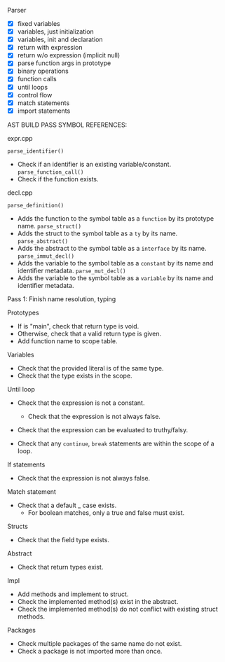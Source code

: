 Parser

- [x] fixed variables
- [x] variables, just initialization
- [x] variables, init and declaration
- [x] return with expression
- [x] return w/o expression (implicit null)
- [x] parse function args in prototype
- [x] binary operations
- [x] function calls
- [x] until loops
- [x] control flow
- [x] match statements
- [x] import statements

AST BUILD PASS SYMBOL REFERENCES:

expr.cpp

`parse_identifier()`
- Check if an identifier is an existing variable/constant.
`parse_function_call()`
- Check if the function exists.

decl.cpp

`parse_definition()`
- Adds the function to the symbol table as a `function` by its prototype name.
`parse_struct()`
- Adds the struct to the symbol table as a `ty` by its name.
`parse_abstract()`
- Adds the abstract to the symbol table as a `interface` by its name.
`parse_immut_decl()`
- Adds the variable to the symbol table as a `constant` by its name and identifier metadata.
`parse_mut_decl()`
- Adds the variable to the symbol table as a `variable` by its name and identifier metadata.

Pass 1: Finish name resolution, typing

Prototypes
- If is "main", check that return type is void.
- Otherwise, check that a valid return type is given.
- Add function name to scope table.

Variables
- Check that the provided literal is of the same type.
- Check that the type exists in the scope.

Until loop
- Check that the expression is not a constant.
  - Check that the expression is not always false.
- Check that the expression can be evaluated to truthy/falsy.

- Check that any `continue`, `break` statements are within the scope of a loop.

If statements
- Check that the expression is not always false.

Match statement
- Check that a default _ case exists.
  - For boolean matches, only a true and false must exist.

Structs
- Check that the field type exists.

Abstract
- Check that return types exist.

Impl
- Add methods and implement to struct.
- Check the implemented method(s) exist in the abstract.
- Check the implemented method(s) do not conflict with existing struct methods.

Packages
- Check multiple packages of the same name do not exist.
- Check a package is not imported more than once.
